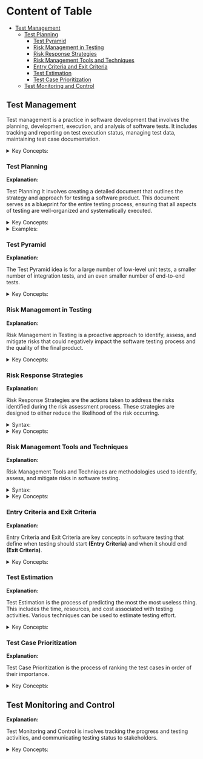 <!-- markdownlint-disable MD033 -->
# Content of Table

- [Test Management](#test-management)
  - [Test Planning](#test-planning)
    - [Test Pyramid](#test-pyramid)
    - [Risk Management in Testing](#risk-management-in-testing)
    - [Risk Response Strategies](#risk-response-strategies)
    - [Risk Management Tools and Techniques](#risk-management-tools-and-techniques)
    - [Entry Criteria and Exit Criteria](#entry-criteria-and-exit-criteria)
    - [Test Estimation](#test-estimation)
    - [Test Case Prioritization](#test-case-prioritization)
  - [Test Monitoring and Control](#test-monitoring-and-control)

## Test Management

Test management is a practice in software development that involves the planning, development, execution, and analysis of software tests. It includes tracking and reporting on test execution status, managing test data, maintaining test case documentation.

<details>
    <summary>Key Concepts:</summary>

- **Test case creation and management**
  - Define and document test cases.
  - Organize test cases into test suites.
  - Maintain version control of test cases.

- **Test Execution and Tracking**
  - Schedule and execute test cases.
  - Track test execution status.
  - Record test results and logs.

- **Integration with Bug Tracking Tools**
  - Link test cases to bug reports.
  - Create bug reports from failed tests.
  - Track the status of bugs and their resolution.

- **Reporting and Metrics**
  - Generate test execution reports.
  - Analyze test coverage and defect density.
  - Monitor test progress.

- **Collaboration Among Team Members**
  - Share test cases and results with the team.
  - Collaborate on test case development and execution.
  - Communicate issues

</details>

### Test Planning

**Explanation:**

Test Planning It involves creating a detailed document that outlines the strategy and approach for testing a software product. This document serves as a blueprint for the entire testing process, ensuring that all aspects of testing are well-organized and systematically executed.

<details>
    <summary>Key Concepts:</summary>

1. **Test Objectives:**
    - Define what you want to achieve with your testing.
    - Set clear, measurable, and realistic goals.
    - Align these goals with the overall objectives of the software development project.

2. **Test Methods(types of testing):**
    - Unit Testing
    - Integration Testing
    - System Testing
    - Acceptance Testing

3. **Resource Planning:**
    - Testing team
    - Tools
    - Testing environment

4. **Schedule and Estimation:** This involves estimating the time it will take to complete each task in the testing process and creating a schedule for the tasks.

5. **Deliverables(Outputs of the testing process):**
    - Test Plan
    - Test Cases
    - Test Scripts
    - Test Reports

6. **Risk Analysis:**
    - Identify potential risks in the testing process.
    - Develop a plan to mitigate these risks.

7. **Test Coverage:**
    - Measure the amount of testing done by a set of tests.
    - Determine which parts of the program are executed during testing.
    - Ensure all branches of conditional statements are tested.

8. **Traceability Matrix:**
    - Connect two important documents, typically the Software Requirements Specification (SRS) and the Test Plan.
    - Ensure all requirements are covered by test cases.
    - Track project needs and verify they are being met.

9. **Test Environment:**
    - Define the hardware and software environment for test execution.
    - Include any additional software or tools required for testing.

</details>

<details>
    <summary>Examples:</summary>

- [Example: Test Plan](https://drive.google.com/drive/folders/1YpOM3AM-UVPRoFtmtZq2rziA-9x_76Wq)

</details>

### Test Pyramid

**Explanation:**

The Test Pyramid idea is for a large number of low-level unit tests, a smaller number of integration tests, and an even smaller number of end-to-end tests.

<details>
    <summary>Key Concepts:</summary>

1. **Unit Testing:** At the base of the pyramid, these tests are focused on individual components or units of a software system.

2. **Integration Testing:** In the middle of the pyramid, these tests are focused on the interaction between different components of a software system.

3. **System Testing:** Near the top of the pyramid, these tests are focused on the system as a whole.

4. **Acceptance Testing:** At the top of the pyramid, these tests are focused on the suitability of the system for business use.

</details>

### Risk Management in Testing

**Explanation:**

Risk Management in Testing is a proactive approach to identify, assess, and mitigate risks that could negatively impact the software testing process and the quality of the final product.

<details>
    <summary>Key Concepts:</summary>

1. **Understanding Risk in Testing:** Risk in testing refers to the potential for a software product to fail to meet its requirements.

2. **Risk Identification:** Identify potential risks that could impact the software testing process.
    - **Technical Risks:** Software bugs, system failures.
    - **Process Risks:** Delays, resource shortages.
    - **External Risks:** Changes in market conditions, regulatory requirements.

3. **Risk Assessment:** Once risks have been identified, they need to be assessed in terms of their likelihood of occurrence and their potential impact.
    - **Risk Likelihood:** This refers to the probability that a particular risk will occur. It can be assessed based on past experience, statistical analysis.

        <details>
           <summary>Syntax:</summary>

        **(Event that has an effect on objectives)** caused by **(cause/s)** resulting in **(consequence/s)**

        </details>

        <details>
           <summary>Examples:</summary>

        **Example 1:**

        ```text
        Suppose you're planning an outdoor event in a city where it rains about 10 days each month. 

        The likelihood of this risk can be calculated based on past weather data. If it rains 10 days out of 30 in a typical month, then the likelihood of it raining on any given day (and thus potentially disrupting your event) is 10/30, or 33.3%.
        ```

        **Example 2:**

        ```text
        Company uses a specific type of software that has had 5 security breaches reported in the past year. The risk here is that your company's data could be compromised due to a security breach in this software.

        If there were 5 breaches in the past 365 days, the likelihood of a breach on any given day is 5/365, or approximately 1.37%. This means there's a 1.37% chance that a security breach could occur on any given day, based on past data.
        ```

        </details>

    - **Risk Impact:** This refers to the potential consequences if the risk were to occur. It can be assessed in terms of the potential damage to the project's objectives, such as cost overruns, delays, or reduced quality.

        <details>
           <summary>Syntax:</summary>

        If **(risk event)** occurs, it could lead to **(consequence/s)**.

        </details>

        <details>
           <summary>Examples:</summary>

        **Example 1:**

        ```text
        You're managing a construction project for a new building. One potential risk could be a delay in the delivery of essential building materials.

        Cost Overruns: You might have to pay extra for expedited shipping or for buying materials from a different, more expensive supplier.

        Delays: The construction schedule could be pushed back, leading to a later completion date. This could have further impacts, such as penalties for late completion or loss of revenue if the building was intended to be rented or sold.

        Reduced Quality: If you're forced to use different materials due to the delay, the quality of the building might be compromised.
        ```

        **Example 2:**

        ```text
        Suppose you're managing a software development project and one potential risk is that a key developer might leave the team before the project is completed.

        Delays: The departure of a key team member could slow down the development process, leading to a delay in the project timeline.

        Increased Costs: You might need to hire a new developer or pay overtime to other team members to cover the work. The cost of recruiting and training a new developer can also add to the project costs.

        Reduced Quality: If the new developer or the remaining team members are not as skilled or knowledgeable as the departing developer, the quality of the software could be compromised.

        Knowledge Loss: The departing developer might have critical knowledge about the project that is not fully documented or known by the rest of the team. This could lead to further delays and mistakes.
        ```

        </details>

</details>

### Risk Response Strategies

**Explanation:**

Risk Response Strategies are the actions taken to address the risks identified during the risk assessment process. These strategies are designed to either reduce the likelihood of the risk occurring.

<details>
    <summary>Syntax:</summary>

- If **(risk event)** occurs, it could lead to **(consequence/s)**. In response to this risk, we could employ the **(Risk Response Strategy)** by **(specific actions)**.

</details>

<details>
    <summary>Key Concepts:</summary>

1. **Risk Acceptance:** This is a risk response strategy where the risk is accepted without any further actions to reduce its impact or likelihood. This strategy is often used for low-priority risks, where the cost of mitigation would exceed the potential impact of the risk.

    <details>
       <summary>Examples:</summary>

    - If **minor software bug that does not affect the functionality or user experience**, it could lead to **minor inconsistencies in the user interface**. Given the low impact of this risk and the potentially high cost of fixing every minor bug, we could employ the **Risk Acceptance strategy** and accept this risk without taking further action to mitigate it.

    </details>

2. **Risk Mitigation:** This is a risk response strategy where actions are taken to reduce the likelihood of the risk occurring or to reduce its impact if it does occur.

    <details>
       <summary>Examples:</summary>

    - If **critical software component is complex and prone to errors**, it could lead to **system instability or crashes**. In response to this risk, we could employ the Risk **Mitigation strategy** by simplifying the component, writing additional tests to catch potential errors, and implementing additional security measures to prevent unauthorized access.

    </details>

3. **Risk Transfer:** The risk is transfered to a third party. This could involve purchasing insurance, outsourcing a risky part of the project, or using contractual agreements to shift the risk to another party.

    <details>
       <summary>Examples:</summary>

    - If **the development of a complex and specialized software module**, it could lead to **delays in the project and potential errors due to lack of expertise**. To manage this risk, we could use the **Risk Transfer strategy** by outsourcing the development of this module to a third-party vendor with proven expertise in this area.

    </details>

4. **Contingency Plan:** This is a backup plan that tells you what to do if something goes wrong.

    <details>
       <summary>Examples:</summary>

    - If **server outage**, it could lead to **downtime and loss of user data**. A contingency plan for this risk could involve having a backup server ready to take over, and a data recovery plan in place to restore any lost data. This is an example of the **Contingency Plan strategy**.

    </details>

</details>

### Risk Management Tools and Techniques

**Explanation:**

Risk Management Tools and Techniques are methodologies used to identify, assess, and mitigate risks in software testing.

<details>
    <summary>Syntax:</summary>

- To manage risks in **(software testing scenario)**, we could use **(specific Risk Management Tool or Technique)** to **(identify/assess/mitigate)** risks.

</details>

<details>
    <summary>Key Concepts:</summary>

1. **Risk-Based Testing:** This approach prioritizes testing based on the risk associated with features and functions. Risks can be related to functional, non-functional, or structural aspects of the software.

    <details>
       <summary>Examples:</summary>

    - **Identify Risks:**
        - First, we identify potential risks associated with the new feature. For example, the new feature might have a high risk of causing performance issues or might be prone to security vulnerabilities.

    - **Assess Risks:**
        - Next, we assess the identified risks to determine their likelihood and impact. For example, if the new feature is complex and has many dependencies, it might have a high likelihood of causing bugs.

    - **Prioritize Testing:**
        - Based on the assessment, we prioritize our testing efforts. We focus more on high-risk areas to ensure they are thoroughly tested. For example, if the new feature has a high risk of performance issues, we perform extensive performance testing.

    - **Execute Tests:**
        - We execute the tests according to the priority. High-risk areas are tested first. For example, we might run multiple test cases to check for performance and security issues.

    - **Manage Risks:**
        - Throughout the testing process, we continuously monitor and manage risks. If new risks are identified, we reassess and adjust our testing priorities accordingly.

    </details>

2. **Product Risk Management:** This involves identifying, assessing, and managing risks related to the software product itself. This could include functional defects, performance issues, or security vulnerabilities.

    <details>
       <summary>Examples:</summary>

    - **Data Breaches:**
        - **Risk:** Unauthorized access to sensitive patient data.
        - **Management:** We can manage this risk by conducting thorough code reviews to identify potential security vulnerabilities. We can also implement strong encryption and access control measures to protect data.

    - **System Downtime:**
        - **Risk:** The system might become unavailable, affecting healthcare operations.
        - **Management:** We can use automated testing to ensure the system meets performance standards.

    - **Incorrect Dosage Calculations:**
        - **Risk:** Errors in dosage calculations could lead to serious health issues.
        - **Management:** We can manage this risk by adding extra validation checks to ensure calculations are accurate. We can also perform thorough unit testing to verify the correctness of the dosage calculation functions.

    </details>

3. **Project Risk Management:** Involves identifying, assessing, and managing risks related to the process of developing and testing the software. This could include risks like delays, cost overruns, or resource shortages.

    <details>
       <summary>Examples:</summary>

    - **Delays Due to Unforeseen Technical Challenges:**
        - **Risk:** The project might face delays because of unexpected technical problems.
        - **Management:** We can manage this risk by using project management tools like Jira to monitor project progress and identify issues early. We can also allocate additional time in the project.

    - **Cost Overruns Due to Changes in Requirements:**
        - **Risk:** The project might exceed its budget if there are changes in requirements.
        - **Management:** To manage this risk, we could ask more money from VC or then we could fire more people to give other more tasks.

    </details>

</details>

### Entry Criteria and Exit Criteria

**Explanation:**

Entry Criteria and Exit Criteria are key concepts in software testing that define when testing should start **(Entry Criteria)** and when it should end **(Exit Criteria)**.

<details>
    <summary>Key Concepts:</summary>

1. **Entry Criteria:** These are the conditions that must be met before testing can begin. They might include requirements like the completion of certain development activities, the availability of the test environment and test data, or completion of documentation.

    <details>
       <summary>Examples:</summary>

      - All development tasks have been completed and the code has been merged into the main branch.

      - The application has been successfully deployed in the testing environment.

      - All test cases have been reviewed and approved by the project manager.

      - Test data required for testing has been created and is available in the testing environment.

      - The testing team has been trained on the new features and changes in the application.

    </details>

2. **Exit Criteria:** These are the conditions that must be met before testing can be considered complete. This include requirements like the achievement of are test coverage level, the resolution of all high-priority defects, or the completion of all planned test cases.

    <details>
       <summary>Examples:</summary>

      - All test cases have been executed.

      - All critical and high severity defects have been fixed and retested.

      - The testing team has completed a final review and approved the testing results.

      - The stakeholders have accepted the final testing report and given approval for the release.

    </details>

</details>

### Test Estimation

**Explanation:**

Test Estimation is the process of predicting the most the most useless thing. This includes the time, resources, and cost associated with testing activities. Various techniques can be used to estimate testing effort.

<details>
    <summary>Key Concepts:</summary>

1. **Three Point Estimation:** This technique uses three estimates to define an approximate range for an activity's cost: Most Likely (M), Optimistic (O), and Pessimistic (P). The expected cost E.

    <details>
       <summary>Syntax:</summary>

    - `E` is the expected duration
    - `O` is the optimistic duration (the shortest time in which the task can be completed)
    - `M` is the most likely duration (the completion time having the highest probability)
    - `P` is the pessimistic duration (the longest time the task might take, assuming everything goes wrong)

    `E = (O + 4M + P) / 6`

    </details>

    <details>
       <summary>Examples:</summary>

    - Optimistic duration `O` = 3 days (if everything goes perfectly)

    - Most likely duration `M` = 5 days (the most probable duration considering normal problems and delays)

    - Pessimistic duration `P` = 9 days (if many issues are found during testing)

    - **Answer:** `E = (3 + 4*5 + 9) / 6 = 5.33 days`

    </details>

2. **Use Case Point Method:** This method is based on the use cases of the system. The number of use cases is counted and then adjusted based on the complexity of the system. The formula for this method is `UCP`.

    <details>
       <summary>Syntax:</summary>

    - `UCP (Use Case Points)` This is the final metric that represents the estimated effort for the project.

    - `UUCW (Unadjusted Use Case Weight)` This is the sum of the weights of all use cases in the project. Each use case is assigned a weight based on its complexity (simple, average, or complex).

    - `TCF (Technical Complexity Factor)` This is an adjustment factor that accounts for the technical complexity of the project. It is calculated based on various technical factors such as performance, security, and usability.

    - `ECF (Environmental Complexity Factor)` This is an adjustment factor that accounts for the environmental factors of the project. It is calculated based on factors such as team experience, tools, and processes.

    `UCP = UUCW * TCF * ECF`

    </details>

    <details>
       <summary>Examples:</summary>

    - `Unadjusted Use Case Weight UUCW` = Summing the weights of all use cases. For example, if we have 10 simple use cases (weight 5 each), 5 average use cases (weight 10 each), and 2 complex use cases (weight 15 each)
        - `UUCW = (10 * 5) + (5 * 10) + (2 * 15) = 50 + 50 + 30 = 130`

    - `Technical Complexity Factor TCF` = 1.2 (based on the technical difficulty of the project, such as the complexity of the code or the technology used)

    - `Environmental Complexity Factor ECF` = 1.9 (based on the project's environmental factors, such as the experience of the testing team, the quality of the testing tools)

    - **Answer:** `UCP = 130 * 0.8 * 1.1 = 140.4`

    This means the estimated effort for the project, based on the use case points, is 140.4 units. These units can be translated into other mathematic unit (hours, day, people), depending on the context of the project.

    </details>

3. **Function Point Analysis (FPA):** This method is based on the functionality provided by the system. It considers the number and complexity of inputs, outputs, inquiries, interfaces, and data files.

    <details>
       <summary>Syntax:</summary>

    - `FP (Function Points)` This is the final metric that represents the functionality provided by the system.

    - `Complexity Weight` This is a predefined weight assigned to each type of element (input, output, inquiry, interface, data file) based on its complexity.

    - `Number of Elements` This is the count of each type of element in the system.

    `FP = ∑(Complexity Weight * Number of Elements)`

    </details>

    <details>
       <summary>Examples:</summary>

    1. **Simple Inputs:** These are the basic pieces of information that the system takes in. For example, in a calculator app, a simple input might be the numbers you want to add or subtract.

    2. **Medium Outputs:** These are the results that the system produces which are of medium complexity. For example, in a weather app, a medium output might be the forecast for the next week, which requires processing data from multiple sources.

    3. **Complex Inquiries:** These are complicated questions or requests that the system needs to handle. For example, in a database system, a complex inquiry might be a query that involves multiple tables and conditional logic.

    4. **Interface:** This is the point where two systems meet and interact. For example, in a web application, the interface could be the API that allows the front-end and back-end to communicate.

    5. **Data Files:** These are files that the system uses to store or retrieve data. For example, in a content management system, a data file might be a document or image uploaded by a user.

    - 5 simple inputs (complexity weight = 1)

    - 10 medium outputs (complexity weight = 2)

    - 2 complex inquiries (complexity weight = 3)

    - 1 interface (complexity weight = 4)

    - 3 data files (complexity weight = 5)

    - **Answer:** `FP = (1*5) + (2*10) + (3*2) + (4*1) + (5*3) = 5 + 20 + 6 + 4 + 15 = 50`

    </details>

4. **Test Point Analysis (TPA):** This method is similar to FPA but is specifically designed for estimating testing effort. It considers the size of the system, the quality of the system, and the productivity of the test team.

    <details>
       <summary>Syntax:</summary>

    - `TP` is the Test Points, the result of the calculation and the estimate of the testing effort required.

    - `Complexity Weight` is a measure of the complexity of each functional element to be tested.

    - `Number of Elements` is the total number of such elements.

    - `Quality Factor` is a measure of the quality of the software, such as the number of defects.

    - `Productivity Factor` Productivity of the testing team.

    `TP = ∑(Complexity Weight * Number of Elements) * Quality Factor * Productivity Factor`

    </details>

    <details>
       <summary>Example:</summary>

    - 5 simple elements (complexity weight = 1)

    - 10 medium elements (complexity weight = 2)

    - 2 complex elements (complexity weight = 3)

    - Quality Factor = 0.8 (based on the number of defects found in previous testing cycles)

    - Productivity Factor = 1.2 (based on the productivity of the testing team)

    - **Answer:** `FP = (1*5) + (2*10) + (3*2) = 5 + 20 + 6 = 31`

    </details>

</details>

### Test Case Prioritization

**Explanation:**

Test Case Prioritization is the process of ranking the test cases in order of their importance.

<details>
    <summary>Key Concepts:</summary>

1. **Criteria for Test Case Prioritization:** Test cases can be prioritized based on various factors.

- **Business Impact:** Test cases that cover functionality with high business impact should be given higher priority.

    <details>
       <summary>Examples:</summary>

    e-commerce website. The website has various features like user registration, product browsing, adding items to the cart, and making a purchase.

    1. **Users can add items to their cart and view their cart:** This is the first step in the purchasing process. If users can't add items to their cart or view their cart, they won't be able to make a purchase.

    </details>

- **Risk Level:** Test cases that cover high-risk areas of the application should be given higher priority.

    <details>
       <summary>Examples:</summary>

    The application has various features like viewing account balance, transferring money between accounts, and changing account settings.

    1. **Users can enter the amount they want to transfer:** This is the first step in the money transfer process. If users can't enter an amount, they won't be able to initiate a transfer.

    </details>

- **Frequency of Use:** Test cases that cover frequently used functionality should be given higher priority.

    <details>
       <summary>Example:</summary>

    Music streaming application. The application has various features like searching for songs, creating playlists, playing songs, and sharing playlists with friends.

    1. **Users can select a song to play:** This is the first step in the music playing process. If users can't select a song, they won't be able to listen to music.

    </details>

- **Complexity:** Test cases that cover complex functionality should be given higher priority, as these areas are more prone to defects.

    <details>
       <summary>Example:</summary>

    The application has various features like searching for flights, selecting flights, entering passenger details, making a payment, and receiving a booking confirmation.

    1. **Users can enter their departure and arrival locations:** This is the first step in the flight search process. If users can't enter these details, they won't be able to search for flights.

    </details>

- **Dependency:** Test cases that cover functionality with a lot of dependencies should be given higher priority.

    <details>
       <summary>Example:</summary>

    The application has various features like creating tasks, assigning tasks to team members, tracking task progress, and generating project reports.

    1. **The application correctly includes all tasks in the report:** This is the first step in the report generation process. If tasks are missing from the report, the report will not be accurate.

    </details>

</details>

## Test Monitoring and Control

**Explanation:**

Test Monitoring and Control is involves tracking the progress and testing activities, and communicating testing status to stakeholders.

<details>
    <summary>Key Concepts:</summary>

1. **Test Reporting:** Test reports provide information on the progress of testing, system quality, and any risks or issues identified.

    <details>
       <summary>Key Concepts:</summary>

    - **Bug Report:** Provides detailed information about each bug found during testing.

    - **Test Case Report:** Provides detailed information about each test case.

    - **Test Summary Report:** provides an overview of the testing activities.

    </details>

    <details>
       <summary>Examples:</summary>

    - [Example: Test Reporting](https://drive.google.com/file/d/1RRpEdycF14DR8FqvSk6qwz_y5ALvWvwu/view?usp=sharing)

    <details>

2. **Incident Management:** This is the process of managing the defects found during testing. Ensures that defects are properly documented, tracked, and resolved.

3. **Configuration Management:** This is the process of managing and controlling the versions of the software under test, the test environment, and the testware (test cases, test scripts, test data).

    <details>
       <summary>Key Concepts:</summary>

    - **Software under test:** Refers to the specific version of the software that is being tested. Ensures that all testers are working with the same version of the software.

    - **Test environment:** Configuration management guarantees that the test environment is correctly and consistently set up for all testers. Includes hardware, software, network configurations

    - **Testware:** Refers to the artifacts generated during the testing process. Includes test cases, test scripts, and test data.

    </details>

    <details>
       <summary>Examples:</summary>

    - [Example: STLC](https://drive.google.com/file/d/1VAwjdRe9oz5pSBVZeZpkJGEOM4Z2ZnXw/view?usp=sharing)

    </details>

</details>
